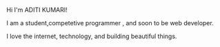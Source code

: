 Hi I'm ADITI KUMARI!

I am a student,competetive programmer , and soon to be web developer.

I love the internet, technology, and building beautiful things.

